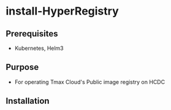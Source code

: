 # install-HyperRegistry

## Prerequisites
* Kubernetes, Helm3

## Purpose
* For operating Tmax Cloud's Public image registry on HCDC

## Installation

